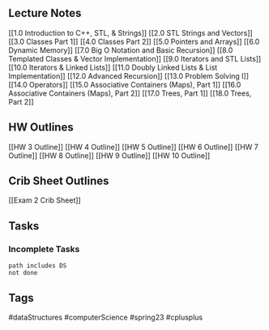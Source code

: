 ## Lecture Notes
[[1.0 Introduction to C++, STL, & Strings]]
[[2.0 STL Strings and Vectors]]
[[3.0 Classes Part 1]]
[[4.0 Classes Part 2]]
[[5.0 Pointers and Arrays]]
[[6.0 Dynamic Memory]]
[[7.0 Big O Notation and Basic Recursion]]
[[8.0 Templated Classes & Vector Implementation]]
[[9.0 Iterators and STL Lists]]
[[10.0 Iterators & Linked Lists]]
[[11.0 Doubly Linked Lists & List Implementation]]
[[12.0 Advanced Recursion]]
[[13.0 Problem Solving I]]
[[14.0 Operators]]
[[15.0 Associative Containers (Maps), Part 1]]
[[16.0 Associative Containers (Maps), Part 2]]
[[17.0 Trees, Part 1]]
[[18.0 Trees, Part 2]]

## HW Outlines
[[HW 3 Outline]]
[[HW 4 Outline]]
[[HW 5 Outline]]
[[HW 6 Outline]]
[[HW 7 Outline]]
[[HW 8 Outline]]
[[HW 9 Outline]]
[[HW 10 Outline]]

## Crib Sheet Outlines
[[Exam 2 Crib Sheet]]

## Tasks
### Incomplete Tasks
```tasks
path includes DS
not done
```

## Tags
#dataStructures #computerScience #spring23 #cplusplus 